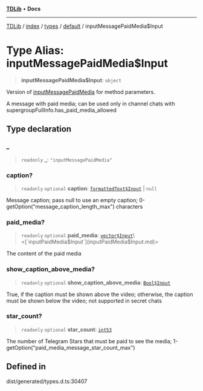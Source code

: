 [**TDLib**](../../../../../../README.md) • **Docs**

***

[TDLib](../../../../../../modules.md) / [index](../../../../../README.md) / [types](../../../README.md) / [default](../README.md) / inputMessagePaidMedia$Input

# Type Alias: inputMessagePaidMedia$Input

> **inputMessagePaidMedia$Input**: `object`

Version of [inputMessagePaidMedia](inputMessagePaidMedia.md) for method parameters.

A message with paid media; can be used only in channel chats with supergroupFullInfo.has_paid_media_allowed

## Type declaration

### \_

> `readonly` **\_**: `"inputMessagePaidMedia"`

### caption?

> `readonly` `optional` **caption**: [`formattedText$Input`](formattedText$Input.md) \| `null`

Message caption; pass null to use an empty caption; 0-getOption("message_caption_length_max") characters

### paid\_media?

> `readonly` `optional` **paid\_media**: [`vector$Input`](vector$Input.md)\<[`inputPaidMedia$Input`](inputPaidMedia$Input.md)\>

The content of the paid media

### show\_caption\_above\_media?

> `readonly` `optional` **show\_caption\_above\_media**: [`Bool$Input`](Bool$Input.md)

True, if the caption must be shown above the video; otherwise, the caption must be shown below the video; not supported in secret chats

### star\_count?

> `readonly` `optional` **star\_count**: [`int53`](int53.md)

The number of Telegram Stars that must be paid to see the media; 1-getOption("paid_media_message_star_count_max")

## Defined in

dist/generated/types.d.ts:30407
